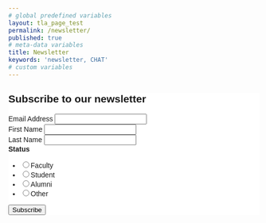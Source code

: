 ```yaml
---
# global predefined variables
layout: tla_page_test
permalink: /newsletter/
published: true
# meta-data variables
title: Newsletter
keywords: 'newsletter, CHAT'
# custom variables
---
```

<!-- Begin Mailchimp Signup Form -->
<link href="//cdn-images.mailchimp.com/embedcode/classic-10_7.css" rel="stylesheet" type="text/css">
<style type="text/css">
	#mc_embed_signup{background:#fff; clear:left; font:14px Helvetica,Arial,sans-serif; }
	/* Add your own Mailchimp form style overrides in your site stylesheet or in this style block.
	   We recommend moving this block and the preceding CSS link to the HEAD of your HTML file. */
</style>
<div id="mc_embed_signup">
<form action="https://temple.us1.list-manage.com/subscribe/post?u=daac6912a370e1cb9d2c3756a&amp;id=49a7937a70" method="post" id="mc-embedded-subscribe-form" name="mc-embedded-subscribe-form" class="validate" target="_blank" novalidate>
    <div id="mc_embed_signup_scroll">
	<h2>Subscribe to our newsletter</h2>
<div class="mc-field-group">
	<label for="mce-EMAIL">Email Address </label>
	<input type="email" value="" name="EMAIL" class="required email" id="mce-EMAIL">
</div>
<div class="mc-field-group">
	<label for="mce-FNAME">First Name </label>
	<input type="text" value="" name="FNAME" class="required" id="mce-FNAME">
</div>
<div class="mc-field-group">
	<label for="mce-LNAME">Last Name </label>
	<input type="text" value="" name="LNAME" class="required" id="mce-LNAME">
</div>
<div class="mc-field-group input-group">
    <strong>Status </strong>
    <ul><li><input type="radio" value="Faculty" name="MMERGE3" id="mce-MMERGE3-0"><label for="mce-MMERGE3-0">Faculty</label></li>
<li><input type="radio" value="Student" name="MMERGE3" id="mce-MMERGE3-1"><label for="mce-MMERGE3-1">Student</label></li>
<li><input type="radio" value="Alumni" name="MMERGE3" id="mce-MMERGE3-2"><label for="mce-MMERGE3-2">Alumni</label></li>
<li><input type="radio" value="Other" name="MMERGE3" id="mce-MMERGE3-3"><label for="mce-MMERGE3-3">Other</label></li>
</ul>
</div>
	<div id="mce-responses" class="clear">
		<div class="response" id="mce-error-response" style="display:none"></div>
		<div class="response" id="mce-success-response" style="display:none"></div>
	</div>    <!-- real people should not fill this in and expect good things - do not remove this or risk form bot signups-->
    <div style="position: absolute; left: -5000px;" aria-hidden="true"><input type="text" name="b_daac6912a370e1cb9d2c3756a_49a7937a70" tabindex="-1" value=""></div>
    <div class="clear"><input type="submit" value="Subscribe" name="subscribe" id="mc-embedded-subscribe" class="button"></div>
    </div>
</form>
</div>
<!--End mc_embed_signup-->
